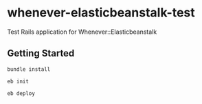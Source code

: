 # whenever-elasticbeanstalk-test

Test Rails application for Whenever::Elasticbeanstalk

## Getting Started

```
bundle install
```

```
eb init
```

```
eb deploy
```
